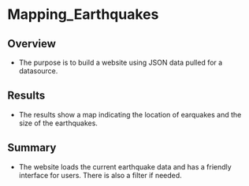 # Mapping_Earthquakes

## **Overview**

- The purpose is to build a website using JSON data pulled for a datasource.

## **Results**

- The results show a map indicating the location of earquakes and the size of the earthquakes.

## **Summary**

- The website loads the current earthquake data and has a friendly interface for users. There is also a filter if needed.
